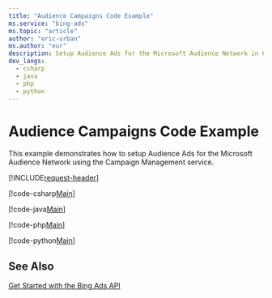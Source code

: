 ```yaml
---
title: "Audience Campaigns Code Example"
ms.service: "bing-ads"
ms.topic: "article"
author: "eric-urban"
ms.author: "eur"
description: Setup Audience Ads for the Microsoft Audience Network in C#, Java, PHP, or Python.
dev_langs:
  - csharp
  - java
  - php
  - python
---
```

# Audience Campaigns Code Example
This example demonstrates how to setup Audience Ads for the Microsoft Audience Network using the Campaign Management service.

[!INCLUDE[request-header](./includes/code-tips.md)]

[!code-csharp[Main](../../../BingAds-dotNet-SDK/examples/BingAdsExamples/BingAdsExamplesLibrary/v12/AudienceCampaigns.cs)]

[!code-java[Main](../../../BingAds-Java-SDK/examples/BingAdsDesktopApp/src/main/java/com/microsoft/bingads/examples/v12/AudienceCampaigns.java)]

[!code-php[Main](../../../BingAds-PHP-SDK/samples/V12/AudienceCampaigns.php)]

[!code-python[Main](../../../BingAds-Python-SDK/examples/BingAdsPythonConsoleExamples/BingAdsPythonConsoleExamples/v12/audience_campaigns.py)]

## See Also
[Get Started with the Bing Ads API](get-started.md)  
